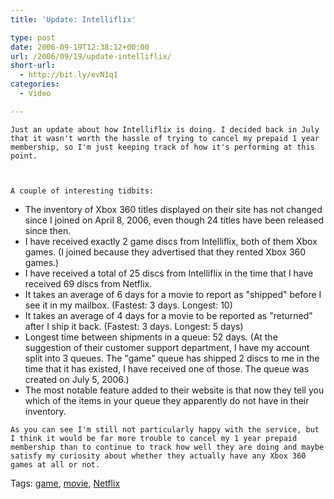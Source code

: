 ```yaml
---
title: 'Update: Intelliflix'

type: post
date: 2006-09-19T12:38:12+00:00
url: /2006/09/19/update-intelliflix/
short-url:
  - http://bit.ly/evN1q1
categories:
  - Video

---
```

<div class='microid-mailto+http:sha1:cdc1327aeec450ff12c03bb2bf049325b1efab39'>
  
    Just an update about how Intelliflix is doing. I decided back in July that it wasn't worth the hassle of trying to cancel my prepaid 1 year membership, so I'm just keeping track of how it's performing at this point.
  
  
  
    A couple of interesting tidbits:
  
  
  <ul>
    <li>
      The inventory of Xbox 360 titles displayed on their site has not changed since I joined on April 8, 2006, even though 24 titles have been released since then.
    </li>
    <li>
      I have received exactly 2 game discs from Intelliflix, both of them Xbox games. (I joined because they advertised that they rented Xbox 360 games.)
    </li>
    <li>
      I have received a total of 25 discs from Intelliflix in the time that I have received 69 discs from Netflix.
    </li>
    <li>
      It takes an average of 6 days for a movie to report as "shipped" before I see it in my mailbox. (Fastest: 3 days. Longest: 10)
    </li>
    <li>
      It takes an average of 4 days for a movie to be reported as "returned" after I ship it back. (Fastest: 3 days. Longest: 5 days)
    </li>
    <li>
      Longest time between shipments in a queue: 52 days. (At the suggestion of their customer support department, I have my account split into 3 queues. The "game" queue has shipped 2 discs to me in the time that it has existed, I have received one of those. The queue was created on July 5, 2006.)
    </li>
    <li>
      The most notable feature added to their website is that now they tell you which of the items in your queue they apparently do not have in their inventory.
    </li>
  </ul>
  
  
    As you can see I'm still not particularly happy with the service, but I think it would be far more trouble to cancel my 1 year prepaid membership than to continue to track how well they are doing and maybe satisfy my curiosity about whether they actually have any Xbox 360 games at all or not.
  
</div>

<div class="st-post-tags">
  Tags: <a href="http://www.cavort.org/tag/game/" title="game" rel="tag">game</a>, <a href="http://www.cavort.org/tag/movie/" title="movie" rel="tag">movie</a>, <a href="http://www.cavort.org/tag/netflix/" title="Netflix" rel="tag">Netflix</a><br />
</div>